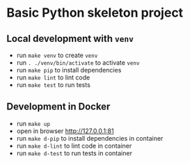 # Basic Python skeleton project

## Local development with `venv`
* run `make venv` to create `venv`
* run `. ./venv/bin/activate` to activate `venv`
* run `make pip` to install dependencies
* run `make lint` to lint code
* run `make test` to run tests

## Development in Docker
* run `make up`
* open in browser http://127.0.0.1:81
* run `make d-pip` to install dependencies in container
* run `make d-lint` to lint code in container
* run `make d-test` to run tests in container

